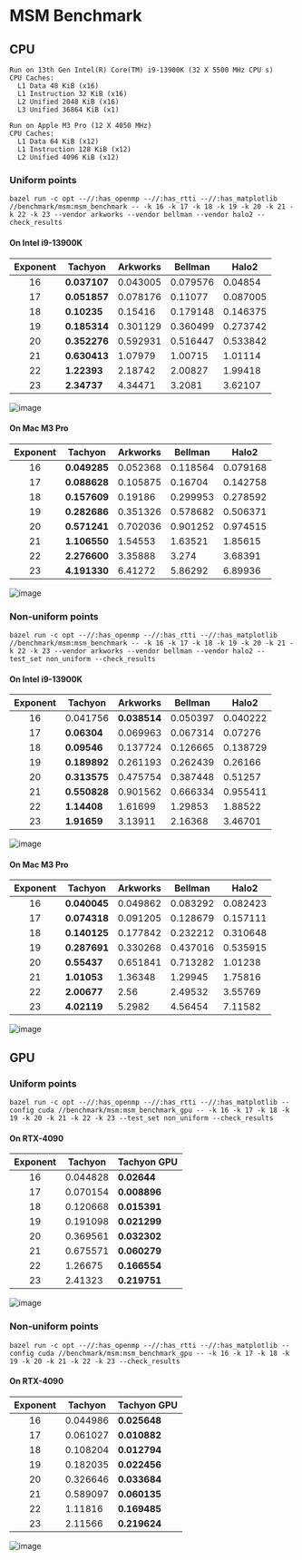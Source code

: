 # MSM Benchmark

## CPU

```
Run on 13th Gen Intel(R) Core(TM) i9-13900K (32 X 5500 MHz CPU s)
CPU Caches:
  L1 Data 48 KiB (x16)
  L1 Instruction 32 KiB (x16)
  L2 Unified 2048 KiB (x16)
  L3 Unified 36864 KiB (x1)

Run on Apple M3 Pro (12 X 4050 MHz)
CPU Caches:
  L1 Data 64 KiB (x12)
  L1 Instruction 128 KiB (x12)
  L2 Unified 4096 KiB (x12)
```

### Uniform points

```shell
bazel run -c opt --//:has_openmp --//:has_rtti --//:has_matplotlib //benchmark/msm:msm_benchmark -- -k 16 -k 17 -k 18 -k 19 -k 20 -k 21 -k 22 -k 23 --vendor arkworks --vendor bellman --vendor halo2 --check_results
```

#### On Intel i9-13900K

| Exponent | Tachyon      | Arkworks | Bellman  | Halo2    |
| :------: | ------------ | -------- | -------- | -------- |
|    16    | **0.037107** | 0.043005 | 0.079576 | 0.04854  |
|    17    | **0.051857** | 0.078176 | 0.11077  | 0.087005 |
|    18    | **0.10235**  | 0.15416  | 0.179148 | 0.146375 |
|    19    | **0.185314** | 0.301129 | 0.360499 | 0.273742 |
|    20    | **0.352276** | 0.592931 | 0.516447 | 0.533842 |
|    21    | **0.630413** | 1.07979  | 1.00715  | 1.01114  |
|    22    | **1.22393**  | 2.18742  | 2.00827  | 1.99418  |
|    23    | **2.34737**  | 4.34471  | 3.2081   | 3.62107  |

![image](/benchmark/msm/msm_benchmark_uniform_ubuntu_i9.png)

#### On Mac M3 Pro

| Exponent | Tachyon      | Arkworks | Bellman  | Halo2    |
| :------: | ------------ | -------- | -------- | -------- |
|    16    | **0.049285** | 0.052368 | 0.118564 | 0.079168 |
|    17    | **0.088628** | 0.105875 | 0.16704  | 0.142758 |
|    18    | **0.157609** | 0.19186  | 0.299953 | 0.278592 |
|    19    | **0.282686** | 0.351326 | 0.578682 | 0.506371 |
|    20    | **0.571241** | 0.702036 | 0.901252 | 0.974515 |
|    21    | **1.106550** | 1.54553  | 1.63521  | 1.85615  |
|    22    | **2.276600** | 3.35888  | 3.274    | 3.68391  |
|    23    | **4.191330** | 6.41272  | 5.86292  | 6.89936  |

![image](/benchmark/msm/msm_benchmark_uniform_mac_m3.png)

### Non-uniform points

```shell
bazel run -c opt --//:has_openmp --//:has_rtti --//:has_matplotlib //benchmark/msm:msm_benchmark -- -k 16 -k 17 -k 18 -k 19 -k 20 -k 21 -k 22 -k 23 --vendor arkworks --vendor bellman --vendor halo2 --test_set non_uniform --check_results
```

#### On Intel i9-13900K

| Exponent | Tachyon      | Arkworks     | Bellman  | Halo2    |
| :------: | ------------ | ------------ | -------- | -------- |
|    16    | 0.041756     | **0.038514** | 0.050397 | 0.040222 |
|    17    | **0.06304**  | 0.069963     | 0.067314 | 0.07276  |
|    18    | **0.09546**  | 0.137724     | 0.126665 | 0.138729 |
|    19    | **0.189892** | 0.261193     | 0.262439 | 0.26166  |
|    20    | **0.313575** | 0.475754     | 0.387448 | 0.51257  |
|    21    | **0.550828** | 0.901562     | 0.666334 | 0.955411 |
|    22    | **1.14408**  | 1.61699      | 1.29853  | 1.88522  |
|    23    | **1.91659**  | 3.13911      | 2.16368  | 3.46701  |

![image](/benchmark/msm/msm_benchmark_non_uniform_ubuntu_i9.png)

#### On Mac M3 Pro

| Exponent | Tachyon      | Arkworks | Bellman  | Halo2    |
| :------: | ------------ | -------- | -------- | -------- |
|    16    | **0.040045** | 0.049862 | 0.083292 | 0.082423 |
|    17    | **0.074318** | 0.091205 | 0.128679 | 0.157111 |
|    18    | **0.140125** | 0.177842 | 0.232212 | 0.310648 |
|    19    | **0.287691** | 0.330268 | 0.437016 | 0.535915 |
|    20    | **0.55437**  | 0.651841 | 0.713282 | 1.01238  |
|    21    | **1.01053**  | 1.36348  | 1.29945  | 1.75816  |
|    22    | **2.00677**  | 2.56     | 2.49532  | 3.55769  |
|    23    | **4.02119**  | 5.2982   | 4.56454  | 7.11582  |

![image](/benchmark/msm/msm_benchmark_non_uniform_mac_m3.png)

## GPU

### Uniform points

```shell
bazel run -c opt --//:has_openmp --//:has_rtti --//:has_matplotlib --config cuda //benchmark/msm:msm_benchmark_gpu -- -k 16 -k 17 -k 18 -k 19 -k 20 -k 21 -k 22 -k 23 --test_set non_uniform --check_results
```

#### On RTX-4090

| Exponent | Tachyon  | Tachyon GPU  |
| :------: | -------- | ------------ |
|    16    | 0.044828 | **0.02644**  |
|    17    | 0.070154 | **0.008896** |
|    18    | 0.120668 | **0.015391** |
|    19    | 0.191098 | **0.021299** |
|    20    | 0.369561 | **0.032302** |
|    21    | 0.675571 | **0.060279** |
|    22    | 1.26675  | **0.166554** |
|    23    | 2.41323  | **0.219751** |

![image](/benchmark/msm/msm_benchmark_uniform_ubuntu_rtx_4090.png)

### Non-uniform points

```shell
bazel run -c opt --//:has_openmp --//:has_rtti --//:has_matplotlib --config cuda //benchmark/msm:msm_benchmark_gpu -- -k 16 -k 17 -k 18 -k 19 -k 20 -k 21 -k 22 -k 23 --check_results
```

#### On RTX-4090

| Exponent | Tachyon  | Tachyon GPU  |
| :------: | -------- | ------------ |
|    16    | 0.044986 | **0.025648** |
|    17    | 0.061027 | **0.010882** |
|    18    | 0.108204 | **0.012794** |
|    19    | 0.182035 | **0.022456** |
|    20    | 0.326646 | **0.033684** |
|    21    | 0.589097 | **0.060135** |
|    22    | 1.11816  | **0.169485** |
|    23    | 2.11566  | **0.219624** |

![image](/benchmark/msm/msm_benchmark_non_uniform_ubuntu_rtx_4090.png)
